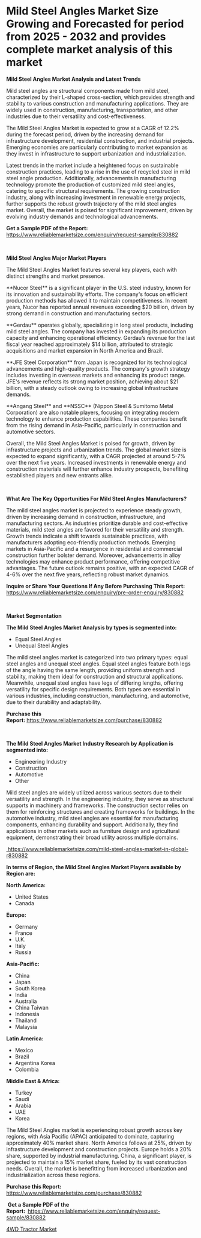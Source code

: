 <p><h1>Mild Steel Angles Market Size Growing and Forecasted for period from 2025 - 2032 and provides complete market analysis of this market</h1></p><p><strong>Mild Steel Angles Market Analysis and Latest Trends</strong></p>
<p><p>Mild steel angles are structural components made from mild steel, characterized by their L-shaped cross-section, which provides strength and stability to various construction and manufacturing applications. They are widely used in construction, manufacturing, transportation, and other industries due to their versatility and cost-effectiveness. </p><p>The Mild Steel Angles Market is expected to grow at a CAGR of 12.2% during the forecast period, driven by the increasing demand for infrastructure development, residential construction, and industrial projects. Emerging economies are particularly contributing to market expansion as they invest in infrastructure to support urbanization and industrialization. </p><p>Latest trends in the market include a heightened focus on sustainable construction practices, leading to a rise in the use of recycled steel in mild steel angle production. Additionally, advancements in manufacturing technology promote the production of customized mild steel angles, catering to specific structural requirements. The growing construction industry, along with increasing investment in renewable energy projects, further supports the robust growth trajectory of the mild steel angles market. Overall, the market is poised for significant improvement, driven by evolving industry demands and technological advancements.</p></p>
<p><strong>Get a Sample PDF of the Report:&nbsp;</strong> <a href="https://www.reliablemarketsize.com/enquiry/request-sample/830882?utm_campaign=2213&utm_medium=2&utm_source=Github&utm_content=ia&utm_term=18022025&utm_id=mild-steel-angles">https://www.reliablemarketsize.com/enquiry/request-sample/830882</a></p>
<p>&nbsp;</p>
<p><strong>Mild Steel Angles Major Market Players</strong></p>
<p><p>The Mild Steel Angles Market features several key players, each with distinct strengths and market presence. </p><p>**Nucor Steel** is a significant player in the U.S. steel industry, known for its innovation and sustainability efforts. The company's focus on efficient production methods has allowed it to maintain competitiveness. In recent years, Nucor has reported annual revenues exceeding $20 billion, driven by strong demand in construction and manufacturing sectors.</p><p>**Gerdau** operates globally, specializing in long steel products, including mild steel angles. The company has invested in expanding its production capacity and enhancing operational efficiency. Gerdau’s revenue for the last fiscal year reached approximately $14 billion, attributed to strategic acquisitions and market expansion in North America and Brazil.</p><p>**JFE Steel Corporation** from Japan is recognized for its technological advancements and high-quality products. The company's growth strategy includes investing in overseas markets and enhancing its product range. JFE's revenue reflects its strong market position, achieving about $21 billion, with a steady outlook owing to increasing global infrastructure demands.</p><p>**Angang Steel** and **NSSC** (Nippon Steel & Sumitomo Metal Corporation) are also notable players, focusing on integrating modern technology to enhance production capabilities. These companies benefit from the rising demand in Asia-Pacific, particularly in construction and automotive sectors.</p><p>Overall, the Mild Steel Angles Market is poised for growth, driven by infrastructure projects and urbanization trends. The global market size is expected to expand significantly, with a CAGR projected at around 5-7% over the next five years. Increased investments in renewable energy and construction materials will further enhance industry prospects, benefiting established players and new entrants alike.</p></p>
<p>&nbsp;</p>
<p><strong>What Are The Key Opportunities For Mild Steel Angles Manufacturers?</strong></p>
<p><p>The mild steel angles market is projected to experience steady growth, driven by increasing demand in construction, infrastructure, and manufacturing sectors. As industries prioritize durable and cost-effective materials, mild steel angles are favored for their versatility and strength. Growth trends indicate a shift towards sustainable practices, with manufacturers adopting eco-friendly production methods. Emerging markets in Asia-Pacific and a resurgence in residential and commercial construction further bolster demand. Moreover, advancements in alloy technologies may enhance product performance, offering competitive advantages. The future outlook remains positive, with an expected CAGR of 4-6% over the next five years, reflecting robust market dynamics.</p></p>
<p><strong>Inquire or Share Your Questions If Any Before Purchasing This Report:</strong> <a href="https://www.reliablemarketsize.com/enquiry/pre-order-enquiry/830882?utm_campaign=2213&utm_medium=2&utm_source=Github&utm_content=ia&utm_term=18022025&utm_id=mild-steel-angles">https://www.reliablemarketsize.com/enquiry/pre-order-enquiry/830882</a></p>
<p>&nbsp;</p>
<p><strong>Market Segmentation</strong></p>
<p><strong>The Mild Steel Angles Market Analysis by types is segmented into:</strong></p>
<p><ul><li>Equal Steel Angles</li><li>Unequal Steel Angles</li></ul></p>
<p><p>The mild steel angles market is categorized into two primary types: equal steel angles and unequal steel angles. Equal steel angles feature both legs of the angle having the same length, providing uniform strength and stability, making them ideal for construction and structural applications. Meanwhile, unequal steel angles have legs of differing lengths, offering versatility for specific design requirements. Both types are essential in various industries, including construction, manufacturing, and automotive, due to their durability and adaptability.</p></p>
<p><strong>Purchase this Report:&nbsp;</strong><a href="https://www.reliablemarketsize.com/purchase/830882?utm_campaign=2213&utm_medium=2&utm_source=Github&utm_content=ia&utm_term=18022025&utm_id=mild-steel-angles">https://www.reliablemarketsize.com/purchase/830882</a></p>
<p>&nbsp;</p>
<p><strong>The Mild Steel Angles Market Industry Research by Application is segmented into:</strong></p>
<p><ul><li>Engineering Industry</li><li>Construction</li><li>Automotive</li><li>Other</li></ul></p>
<p><p>Mild steel angles are widely utilized across various sectors due to their versatility and strength. In the engineering industry, they serve as structural supports in machinery and frameworks. The construction sector relies on them for reinforcing structures and creating frameworks for buildings. In the automotive industry, mild steel angles are essential for manufacturing components, enhancing durability and support. Additionally, they find applications in other markets such as furniture design and agricultural equipment, demonstrating their broad utility across multiple domains.</p></p>
<p><a href="https://www.reliablemarketsize.com/mild-steel-angles-market-in-global-r830882?utm_campaign=2213&utm_medium=2&utm_source=Github&utm_content=ia&utm_term=18022025&utm_id=mild-steel-angles">&nbsp;https://www.reliablemarketsize.com/mild-steel-angles-market-in-global-r830882</a></p>
<p><strong>In terms of Region, the Mild Steel Angles Market Players available by Region are:</strong></p>
<p>
    <p> <strong> North America: </strong>
        <ul>
            <li>United States</li>
            <li>Canada</li>
        </ul>
        </p> 
    <p> <strong> Europe: </strong>
        <ul>
            <li>Germany</li>
            <li>France</li>
            <li>U.K.</li>
            <li>Italy</li>
            <li>Russia</li>
        </ul>
        </p> 
    <p> <strong> Asia-Pacific: </strong>
        <ul>
            <li>China</li>
            <li>Japan</li>
            <li>South Korea</li>
            <li>India</li>
            <li>Australia</li>
            <li>China Taiwan</li>
            <li>Indonesia</li>
            <li>Thailand</li>
            <li>Malaysia</li>
        </ul>
        </p> 
    <p> <strong> Latin America: </strong>
        <ul>
            <li>Mexico</li>
            <li>Brazil</li>
            <li>Argentina Korea</li>
            <li>Colombia</li>
        </ul>
        </p> 
    <p> <strong> Middle East & Africa: </strong>
        <ul>
            <li>Turkey</li>
            <li>Saudi</li>
            <li>Arabia</li>
            <li>UAE</li>
            <li>Korea</li>
        </ul>
    </p>
    </p>
<p><p>The Mild Steel Angles market is experiencing robust growth across key regions, with Asia Pacific (APAC) anticipated to dominate, capturing approximately 40% market share. North America follows at 25%, driven by infrastructure development and construction projects. Europe holds a 20% share, supported by industrial manufacturing. China, a significant player, is projected to maintain a 15% market share, fueled by its vast construction needs. Overall, the market is benefitting from increased urbanization and industrialization across these regions.</p></p>
<p><strong>Purchase this Report: </strong><a href="https://www.reliablemarketsize.com/purchase/830882?utm_campaign=2213&utm_medium=2&utm_source=Github&utm_content=ia&utm_term=18022025&utm_id=mild-steel-angles">https://www.reliablemarketsize.com/purchase/830882</a></p>
<p>&nbsp;<strong>Get a Sample PDF of the Report:&nbsp;&nbsp;</strong><a href="https://www.reliablemarketsize.com/enquiry/request-sample/830882?utm_campaign=2213&utm_medium=2&utm_source=Github&utm_content=ia&utm_term=18022025&utm_id=mild-steel-angles">https://www.reliablemarketsize.com/enquiry/request-sample/830882</a></p>
<p><strong></strong></p>
<p><p><a href="https://github.com/FahadAhmed223/Market-Research-Report-List-1/blob/main/4wd-tractor-market.md?utm_campaign=2213&utm_medium=2&utm_source=Github&utm_content=ia&utm_term=18022025&utm_id=mild-steel-angles">4WD Tractor Market</a></p></p>